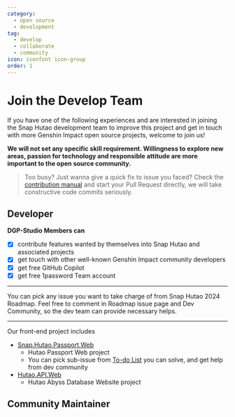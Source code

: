 ```yaml
---
category:
  - open source
  - development
tag:
  - develop
  - collaborate
  - community
icon: iconfont icon-group
order: 1
---
```


# Join the Develop Team

If you have one of the following experiences and are interested in joining the Snap Hutao development team to improve this project and get in touch with more Genshin Impact open source projects, welcome to join us!

**We will not set any specific skill requirement. Willingness to explore new areas, passion for technology and responsible attitude are more important to the open source community.**

> Too busy? Just wanna give a quick fix to issue you faced? Check the [contribution manual](contribute.md) and start your Pull Request directly, we will take constructive code commits seriously.

## <HopeIcon icon="iconfont icon-creative" size="2rem" color="rgb(252, 163, 38)" /> Developer

**DGP-Studio Members can**

- [x] contribute features wanted by themselves into Snap Hutao and associated projects
- [x] get touch with other well-known Genshin Impact community developers
- [x] get free GitHub Copilot
- [x] get free 1password Team account

---

<VPBanner
title="C# .NET Development"
content="<b>Responsible for:</b><br>Snap Hutao client and server development"
logo="/images/202312/C_sharp.svg"
:actions='[
{
text: "Join Dev Community",
link:"https://discord.gg/Yb8bykaUKp",
},
{
text: "Snap Hutao 2024 Roadmap",
link: "https://github.com/DGP-Studio/Snap.Hutao/issues/1394",
type: "default",
},
]'
/>

You can pick any issue you want to take charge of from Snap Hutao 2024 Roadmap. Feel free to comment in Roadmap issue page and Dev Community, so the dev team can provide necessary helps.

---

<VPBanner
title="Web Development"
content="<b>Responsible for:</b><br>Hutao Abyss Database website and Hutao Passport website"
logo="/images/202401/javascript.svg"
:actions='[
{
text: "Fulfilled",
link:"",
type: "default"
},
]'
/>

Our front-end project includes

- [Snap.Hutao.Passport.Web](https://github.com/DGP-Studio/Snap.Hutao.Passport.Web)
  - Hutao Passport Web project
  - You can pick sub-issue from [To-do List](https://github.com/DGP-Studio/Snap.Hutao.Passport.Web/issues/5) you can solve, and get help from dev community
- [Hutao.API.Web](https://github.com/DGP-Studio/Hutao.API.Web)
  - Hutao Abyss Database Website project

## <HopeIcon icon="iconfont icon-community" size="2rem" color="rgb(66, 148, 255)" /> Community Maintainer

<VPBanner
title="Document Maintenance"
content="Maintain Snap Hutao documents<br>Requirement: familiar with Markdown syntax and basic concept of software development "
logo="/images/202312/documents.svg"
:actions='[
{
text: "Join Dev Community",
link:"https://discord.gg/Yb8bykaUKp",
},
{
text: "Snap Hutao Document",
link: "https://github.com/DGP-Studio/Snap.Hutao.Docs",
type: "default",
},
]'
/>

<VPBanner
title="Video Editing"
content="Creation of Snap Hutao promotion and tutorial videos"
logo="/images/202312/video-editing.svg"
:actions='[
{
text: "Join Dev Community",
link:"https://discord.gg/Yb8bykaUKp",
},
]'
/>
